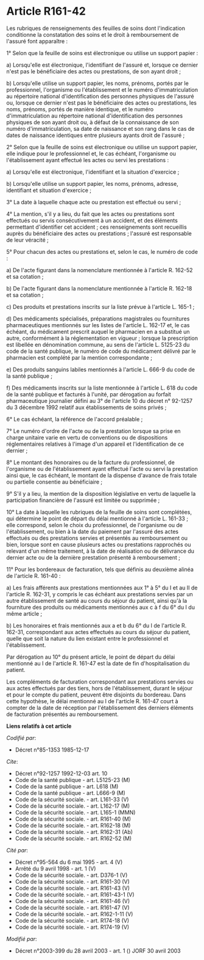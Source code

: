 # Article R161-42

Les rubriques de renseignements des feuilles de soins dont l'indication conditionne la constatation des soins et le droit à
remboursement de l'assuré font apparaître :

1° Selon que la feuille de soins est électronique ou utilise un support papier :

a) Lorsqu'elle est électronique, l'identifiant de l'assuré et, lorsque ce dernier n'est pas le bénéficiaire des actes ou
prestations, de son ayant droit ;

b) Lorsqu'elle utilise un support papier, les noms, prénoms, portés par le professionnel, l'organisme ou l'établissement et
le numéro d'immatriculation au répertoire national d'identification des personnes physiques de l'assuré ou, lorsque ce
dernier n'est pas le bénéficiaire des actes ou prestations, les noms, prénoms, portés de manière identique, et le numéro
d'immatriculation au répertoire national d'identification des personnes physiques de son ayant droit ou, à défaut de la
connaissance de son numéro d'immatriculation, sa date de naissance et son rang dans le cas de dates de naissance identiques
entre plusieurs ayants droit de l'assuré ;

2° Selon que la feuille de soins est électronique ou utilise un support papier, elle indique pour le professionnel et, le cas
échéant, l'organisme ou l'établissement ayant effectué les actes ou servi les prestations :

a) Lorsqu'elle est électronique, l'identifiant et la situation d'exercice ;

b) Lorsqu'elle utilise un support papier, les noms, prénoms, adresse, identifiant et situation d'exercice ;

3° La date à laquelle chaque acte ou prestation est effectué ou servi ;

4° La mention, s'il y a lieu, du fait que les actes ou prestations sont effectués ou servis consécutivement à un accident, et
des éléments permettant d'identifier cet accident ; ces renseignements sont recueillis auprès du bénéficiaire des actes ou
prestations ; l'assuré est responsable de leur véracité ;

5° Pour chacun des actes ou prestations et, selon le cas, le numéro de code :

a) De l'acte figurant dans la nomenclature mentionnée à l'article R. 162-52 et sa cotation ;

b) De l'acte figurant dans la nomenclature mentionnée à l'article R. 162-18 et sa cotation ;

c) Des produits et prestations inscrits sur la liste prévue à l'article L. 165-1 ;

d) Des médicaments spécialisés, préparations magistrales ou fournitures pharmaceutiques mentionnés sur les listes de
l'article L. 162-17 et, le cas échéant, du médicament prescrit auquel le pharmacien en a substitué un autre, conformément à
la réglementation en vigueur ; lorsque la prescription est libellée en dénomination commune, au sens de l'article L. 5125-23
du code de la santé publique, le numéro de code du médicament délivré par le pharmacien est complété par la mention
correspondante ;

e) Des produits sanguins labiles mentionnés à l'article L. 666-9 du code de la santé publique ;

f) Des médicaments inscrits sur la liste mentionnée à l'article L. 618 du code de la santé publique et facturés à l'unité,
par dérogation au forfait pharmaceutique journalier défini au 3° de l'article 10 du décret n° 92-1257 du 3 décembre 1992
relatif aux établissements de soins privés ;

6° Le cas échéant, la référence de l'accord préalable ;

7° Le numéro d'ordre de l'acte ou de la prestation lorsque sa prise en charge unitaire varie en vertu de conventions ou de
dispositions réglementaires relatives à l'image d'un appareil et l'identification de ce dernier ;

8° Le montant des honoraires ou de la facture du professionnel, de l'organisme ou de l'établissement ayant effectué l'acte ou
servi la prestation ainsi que, le cas échéant, le montant de la dispense d'avance de frais totale ou partielle consentie au
bénéficiaire ;

9° S'il y a lieu, la mention de la disposition législative en vertu de laquelle la participation financière de l'assuré est
limitée ou supprimée ;

10° La date à laquelle les rubriques de la feuille de soins sont complétées, qui détermine le point de départ du délai
mentionné à l'article L. 161-33 ; elle correspond, selon le choix du professionnel, de l'organisme ou de l'établissement, ou
bien à la date du paiement par l'assuré des actes effectués ou des prestations servies et présentés au remboursement ou bien,
lorsque sont en cause plusieurs actes ou prestations rapprochés ou relevant d'un même traitement, à la date de réalisation ou
de délivrance du dernier acte ou de la dernière prestation présenté à remboursement ;

11° Pour les bordereaux de facturation, tels que définis au deuxième alinéa de l'article R. 161-40 :

a) Les frais afférents aux prestations mentionnées aux 1° à 5° du I et au II de l'article R. 162-31, y compris le cas échéant
aux prestations servies par un autre établissement de santé au cours du séjour du patient, ainsi qu'à la fourniture des
produits ou médicaments mentionnés aux c à f du 6° du I du même article ;

b) Les honoraires et frais mentionnés aux a et b du 6° du I de l'article R. 162-31, correspondant aux actes effectués au
cours du séjour du patient, quelle que soit la nature du lien existant entre le professionnel et l'établissement.

Par dérogation au 10° du présent article, le point de départ du délai mentionné au I de l'article R. 161-47 est la date de
fin d'hospitalisation du patient.

Les compléments de facturation correspondant aux prestations servies ou aux actes effectués par des tiers, hors de
l'établissement, durant le séjour et pour le compte du patient, peuvent être disjoints du bordereau. Dans cette hypothèse, le
délai mentionné au I de l'article R. 161-47 court à compter de la date de réception par l'établissement des derniers éléments
de facturation présentés au remboursement.

**Liens relatifs à cet article**

_Codifié par_:

  - Décret n°85-1353 1985-12-17

_Cite_:

  - Décret n°92-1257 1992-12-03 art. 10
  - Code de la santé publique - art. L5125-23 (M)
  - Code de la santé publique - art. L618 (M)
  - Code de la santé publique - art. L666-9 (M)
  - Code de la sécurité sociale. - art. L161-33 (V)
  - Code de la sécurité sociale. - art. L162-17 (M)
  - Code de la sécurité sociale. - art. L165-1 (MMN)
  - Code de la sécurité sociale. - art. R161-40 (M)
  - Code de la sécurité sociale. - art. R162-18 (M)
  - Code de la sécurité sociale. - art. R162-31 (Ab)
  - Code de la sécurité sociale. - art. R162-52 (M)

_Cité par_:

  - Décret n°95-564 du 6 mai 1995 - art. 4 (V)
  - Arrêté du 9 avril 1998 - art. 1 (V)
  - Code de la sécurité sociale. - art. D376-1 (V)
  - Code de la sécurité sociale. - art. R161-30 (V)
  - Code de la sécurité sociale. - art. R161-43 (V)
  - Code de la sécurité sociale. - art. R161-43-1 (V)
  - Code de la sécurité sociale. - art. R161-46 (V)
  - Code de la sécurité sociale. - art. R161-47 (V)
  - Code de la sécurité sociale. - art. R162-1-11 (V)
  - Code de la sécurité sociale. - art. R174-18 (V)
  - Code de la sécurité sociale. - art. R174-19 (V)

_Modifié par_:

  - Décret n°2003-399 du 28 avril 2003 - art. 1 () JORF 30 avril 2003

